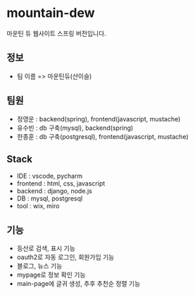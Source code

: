 # mountain-dew

마운틴 듀 웹사이트 스프링 버전입니다. 

## 정보

* 팀 이름 => 마운틴듀(산이슬)

## 팀원

- 정영운 : backend(spring), frontend(javascript, mustache)
- 유수빈 : db 구축(mysql), backend(spring)
- 한종훈 : db 구축(postgresql), frontend(javascript, mustache)

## Stack
- IDE : vscode, pycharm
- frontend : html, css, javascript
- backend : django, node.js
- DB : mysql, postgresql
- tool : wix, miro

## 기능

- 등산로 검색, 표시 기능
- oauth2로 자동 로그인, 회원가입 기능
- 블로그, 뉴스 기능
- mypage로 정보 확인 기능
- main-page에 글귀 생성, 추후 추천순 정렬 기능
